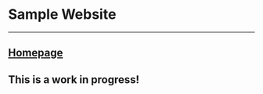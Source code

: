# Sample Website

---

## [Homepage](https://leighmichaelforrest.github.io/sample_website/)

## This is a work in progress!
